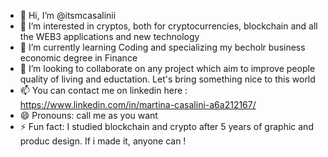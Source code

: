 - 👋 Hi, I’m @itsmcasalinii
- 👀 I’m interested in cryptos, both for cryptocurrencies, blockchain and all the WEB3 applications and new technology
- 🌱 I’m currently learning Coding and specializing my becholr business economic degree in Finance 
- 💞️ I’m looking to collaborate on any project which aim to improve people quality of living and eductation. Let's bring something nice to this world 
- 📫 You can contact me on linkedin here : https://www.linkedin.com/in/martina-casalini-a6a212167/
- 😄 Pronouns: call me as you want 
- ⚡ Fun fact: I studied blockchain and crypto after 5 years of graphic and produc design. If i made it, anyone can ! 

<!---
itsmcasalinii/itsmcasalinii is a ✨ special ✨ repository because its `README.md` (this file) appears on your GitHub profile.
You can click the Preview link to take a look at your changes.
--->
